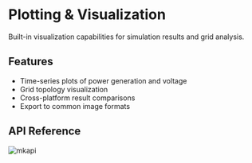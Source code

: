 # Plotting & Visualization

Built-in visualization capabilities for simulation results and grid analysis.

## Features

- Time-series plots of power generation and voltage
- Grid topology visualization
- Cross-platform result comparisons
- Export to common image formats


## API Reference

![mkapi](wecgrid.plot.wecgrid_plotter.WECGridPlotter)